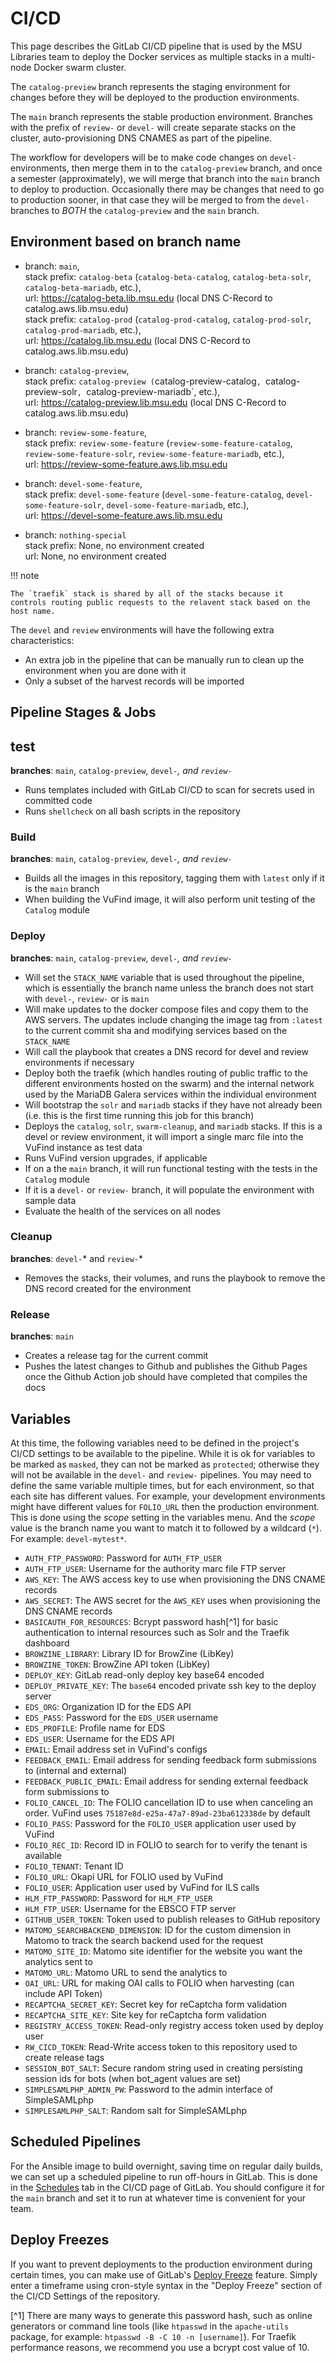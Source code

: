 # CI/CD
This page describes the GitLab CI/CD pipeline that is used by
the MSU Libraries team to deploy the Docker services as multiple stacks
in a multi-node Docker swarm cluster.

The `catalog-preview` branch represents the staging environment for
changes before they will be deployed to the production environments.

The `main` branch represents the stable production environment. Branches
with the prefix of `review-` or `devel-` will create separate stacks on
the cluster, auto-provisioning DNS CNAMES as part of the pipeline.

The workflow for developers will be to make code changes on `devel-`
environments, then merge them in to the `catalog-preview` branch,
and once a semester (approximately), we will merge that branch
into the `main` branch to deploy to production. Occasionally there
may be changes that need to go to production sooner, in that case they
will be merged to from the `devel-` branches to *BOTH* the `catalog-preview` and
the `main` branch.

## Environment based on branch name

* branch: `main`,  
  stack prefix: `catalog-beta` (`catalog-beta-catalog`, `catalog-beta-solr`, `catalog-beta-mariadb`, etc.),  
  url: https://catalog-beta.lib.msu.edu (local DNS C-Record to catalog.aws.lib.msu.edu)  
  stack prefix: `catalog-prod` (`catalog-prod-catalog`, `catalog-prod-solr`, `catalog-prod-mariadb`, etc.),  
  url: https://catalog.lib.msu.edu (local DNS C-Record to catalog.aws.lib.msu.edu)

* branch: `catalog-preview`,  
  stack prefix: `catalog-preview (`catalog-preview-catalog`, `catalog-preview-solr`, `catalog-preview-mariadb`, etc.),  
  url: https://catalog-preview.lib.msu.edu (local DNS C-Record to catalog.aws.lib.msu.edu)

* branch: `review-some-feature`,  
  stack prefix: `review-some-feature` (`review-some-feature-catalog`, `review-some-feature-solr`, `review-some-feature-mariadb`, etc.),  
  url: https://review-some-feature.aws.lib.msu.edu

* branch: `devel-some-feature`,  
  stack prefix: `devel-some-feature` (`devel-some-feature-catalog`, `devel-some-feature-solr`, `devel-some-feature-mariadb`, etc.),  
  url: https://devel-some-feature.aws.lib.msu.edu 

* branch: `nothing-special`  
  stack prefix: None, no environment created  
  url: None, no environment created  

!!! note

    The `traefik` stack is shared by all of the stacks because it
    controls routing public requests to the relavent stack based on the host name.

The `devel` and `review` environments will have the following extra characteristics:

* An extra job in the pipeline that can be manually run to clean up the environment
when you are done with it
* Only a subset of the harvest records will be imported

## Pipeline Stages & Jobs

## test
**branches**: `main`, `catalog-preview`, `devel-`*, and `review-`*

* Runs templates included with GitLab CI/CD to scan for secrets used in committed code
* Runs `shellcheck` on all bash scripts in the repository

### Build
**branches**: `main`, `catalog-preview`, `devel-`*, and `review-`*

* Builds all the images in this repository, tagging them with `latest` only if it is the `main` branch
* When building the VuFind image, it will also perform unit testing of the `Catalog` module

### Deploy
**branches**: `main`, `catalog-preview`, `devel-`*, and `review-`*

* Will set the `STACK_NAME` variable that is used throughout the pipeline, which is essentially
the branch name unless the branch does not start with `devel-`, `review-` or is `main`
* Will make updates to the docker compose files and copy them to the AWS servers. The updates include
changing the image tag from `:latest` to the current commit sha and modifying services based on
the `STACK_NAME`
* Will call the playbook that creates a DNS record for devel and review environments if necessary
* Deploy both the traefik (which handles routing of public traffic to the different environments
hosted on the swarm) and the internal network used by the MariaDB Galera services
within the individual environment
* Will bootstrap the `solr` and `mariadb` stacks if they have not already been (i.e. this is the first time
running this job for this branch)
* Deploys the `catalog`, `solr`, `swarm-cleanup`, and `mariadb` stacks. If this is a devel or review environment, it will
import a single marc file into the VuFind instance as test data
* Runs VuFind version upgrades, if applicable
* If on a the `main` branch, it will run functional testing with the tests in the `Catalog` module
* If it is a `devel-` or `review-` branch, it will populate the environment with sample data
* Evaluate the health of the services on all nodes

### Cleanup
**branches**: `devel-`* and `review-`*

* Removes the stacks, their volumes, and runs the playbook to remove the DNS record created for the environment

### Release 
**branches**: `main`

* Creates a release tag for the current commit
* Pushes the latest changes to Github and publishes the Github Pages once the Github Action
job should have completed that compiles the docs

## Variables
At this time, the following variables need to be defined in the
project's CI/CD settings to be available to the pipeline. While it is ok for variables to be
marked as `masked`, they can not be marked as `protected`; otherwise they will not be
available in the `devel-` and `review-` pipelines. You may need to define the same
variable multiple times, but for each environment, so that each site has different values.
For example, your development environments might have different values for `FOLIO_URL` then
the production environment. This is done using the *scope* setting in the variables menu.
And the *scope* value is the branch name you want to match it to followed by a wildcard (`*`).
For example: `devel-mytest*`.

* `AUTH_FTP_PASSWORD`: Password for `AUTH_FTP_USER`
* `AUTH_FTP_USER`: Username for the authority marc file FTP server
* `AWS_KEY`: The AWS access key to use when provisioning the DNS CNAME records
* `AWS_SECRET`: The AWS secret for the `AWS_KEY` uses when provisioning the DNS CNAME records
* `BASICAUTH_FOR_RESOURCES`: Bcrypt password hash[^1] for basic authentication to internal
resources such as Solr and the Traefik dashboard
* `BROWZINE_LIBRARY`: Library ID for BrowZine (LibKey)
* `BROWZINE_TOKEN`: BrowZine API token (LibKey)
* `DEPLOY_KEY`: GitLab read-only deploy key base64 encoded
* `DEPLOY_PRIVATE_KEY`: The `base64` encoded private ssh key to the deploy server
* `EDS_ORG`: Organization ID for the EDS API
* `EDS_PASS`: Password for the `EDS_USER` username
* `EDS_PROFILE`: Profile name for EDS
* `EDS_USER`: Username for the EDS API
* `EMAIL`: Email address set in VuFind's configs 
* `FEEDBACK_EMAIL`: Email address for sending feedback form submissions to (internal and external)
* `FEEDBACK_PUBLIC_EMAIL`: Email address for sending external feedback form submissions to
* `FOLIO_CANCEL_ID`: The FOLIO cancellation ID to use when canceling an order. VuFind uses
`75187e8d-e25a-47a7-89ad-23ba612338de` by default
* `FOLIO_PASS`: Password for the `FOLIO_USER` application user used by VuFind
* `FOLIO_REC_ID`: Record ID in FOLIO to search for to verify the tenant is available
* `FOLIO_TENANT`: Tenant ID 
* `FOLIO_URL`: Okapi URL for FOLIO used by VuFind 
* `FOLIO_USER`: Application user used by VuFind for ILS calls 
* `HLM_FTP_PASSWORD`: Password for `HLM_FTP_USER`
* `HLM_FTP_USER`: Username for the EBSCO FTP server
* `GITHUB_USER_TOKEN`: Token used to publish releases to GitHub repository 
* `MATOMO_SEARCHBACKEND_DIMENSION`: ID for the custom dimension in Matomo to track the search backend used for the request
* `MATOMO_SITE_ID`: Matomo site identifier for the website you want the analytics sent to
* `MATOMO_URL`: Matomo URL to send the analytics to
* `OAI_URL`: URL for making OAI calls to FOLIO when harvesting (can include API Token) 
* `RECAPTCHA_SECRET_KEY`: Secret key for reCaptcha form validation
* `RECAPTCHA_SITE_KEY`: Site key for reCaptcha form validation
* `REGISTRY_ACCESS_TOKEN`: Read-only registry access token used by deploy user
* `RW_CICD_TOKEN`: Read-Write access token to this repository used to create release tags 
* `SESSION_BOT_SALT`: Secure random string used in creating persisting session ids for bots (when bot_agent values are set)
* `SIMPLESAMLPHP_ADMIN_PW`: Password to the admin interface of SimpleSAMLphp
* `SIMPLESAMLPHP_SALT`: Random salt for SimpleSAMLphp

## Scheduled Pipelines
For the Ansible image to build overnight, saving time on regular daily builds, we can set up a scheduled pipeline to
run off-hours in GitLab. This is done in the [Schedules](https://gitlab.msu.edu/msu-libraries/devops/catalog/-/pipeline_schedules)
tab in the CI/CD page of GitLab. You should configure it for the `main` branch and set it to run at whatever time is convenient
for your team.

## Deploy Freezes
If you want to prevent deployments to the production environment during certain times, you
can make use of GitLab's [Deploy Freeze](https://gitlab.msu.edu/help/ci/environments/deployment_safety.md#prevent-deployments-during-deploy-freeze-windows)
feature. Simply enter a timeframe using cron-style syntax in the "Deploy Freeze" section
of the CI/CD Settings of the repository.

[^1]
    There are many ways to generate this password hash, such as online generators or command
    line tools (like `htpasswd` in the `apache-utils` package, for example: `htpasswd -B -C 10 -n [username]`).
    For Traefik performance reasons, we recommend you use a bcrypt cost value of 10.
